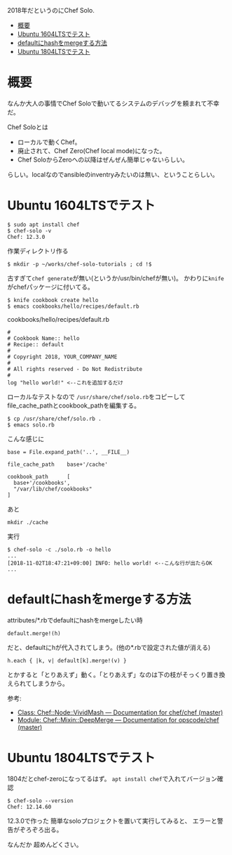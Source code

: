 2018年だというのにChef Solo.

- [概要](#概要)
- [Ubuntu 1604LTSでテスト](#ubuntu-1604ltsでテスト)
- [defaultにhashをmergeする方法](#defaultにhashをmergeする方法)
- [Ubuntu 1804LTSでテスト](#ubuntu-1804ltsでテスト)

# 概要

なんか大人の事情でChef Soloで動いてるシステムのデバッグを頼まれて不幸だ。

Chef Soloとは

* ローカルで動くChef。
* 廃止されて、Chef Zero(Chef local mode)になった。
* Chef SoloからZeroへの以降はぜんぜん簡単じゃないらしい。

らしい。localなのでansibleのinventryみたいのは無い、ということらしい。

# Ubuntu 1604LTSでテスト

```
$ sudo apt install chef
$ chef-solo -v
Chef: 12.3.0
```

作業ディレクトリ作る
```
$ mkdir -p ~/works/chef-solo-tutorials ; cd !$
```

古すぎて`chef generate`が無い(というか/usr/bin/chefが無い)。
かわりに`knife`がchefパッケージに付いてる。

```
$ knife cookbook create hello
$ emacs cookbooks/hello/recipes/default.rb
```

cookbooks/hello/recipes/default.rb
```
#
# Cookbook Name:: hello
# Recipe:: default
#
# Copyright 2018, YOUR_COMPANY_NAME
#
# All rights reserved - Do Not Redistribute
#
log "hello world!" <--これを追加するだけ
```

ローカルなテストなので
`/usr/share/chef/solo.rb`をコピーして
file_cache_pathとcookbook_pathを編集する。
```
$ cp /usr/share/chef/solo.rb .
$ emacs solo.rb
```

こんな感じに
```
base = File.expand_path('..', __FILE__)

file_cache_path    base+'/cache'

cookbook_path      [
  base+'/cookbooks',
  "/var/lib/chef/cookbooks"
]
```
あと
```
mkdir ./cache
```

実行
```
$ chef-solo -c ./solo.rb -o hello
...
[2018-11-02T18:47:21+09:00] INFO: hello world! <--こんな行が出たらOK
...
```

# defaultにhashをmergeする方法

attributes/*.rbでdefaultにhashをmergeしたい時

```
default.merge!(h)
```
だと、defaultにhが代入されてしまう。(他の*.rbで設定された値が消える)

```
h.each { |k, v| default[k].merge!(v) }
```
とかすると「とりあえず」動く。「とりあえず」なのは下の枝がそっくり置き換えられてしまうから。



参考: 
* [Class: Chef::Node::VividMash — Documentation for chef/chef (master)](https://www.rubydoc.info/github/chef/chef/Chef/Node/VividMash)
* [Module: Chef::Mixin::DeepMerge — Documentation for opscode/chef (master)](https://www.rubydoc.info/github/opscode/chef/Chef/Mixin/DeepMerge)



# Ubuntu 1804LTSでテスト

1804だとchef-zeroになってるはず。
`apt install chef`で入れてバージョン確認

```
$ chef-solo --version
Chef: 12.14.60
```

12.3.0で作った
簡単なsoloプロジェクトを置いて実行してみると、
エラーと警告がぞろぞろ出る。

なんだか
超めんどくさい。

